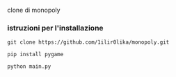 clone di monopoly

### istruzioni per l'installazione
`git clone https://github.com/1ilir0lika/monopoly.git`

`pip install pygame`

`python main.py`
